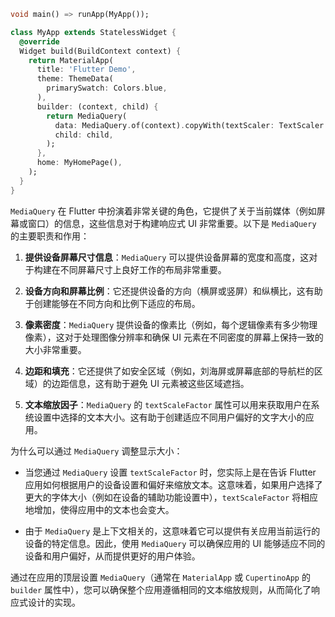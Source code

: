 ```dart
void main() => runApp(MyApp());

class MyApp extends StatelessWidget {
  @override
  Widget build(BuildContext context) {
    return MaterialApp(
      title: 'Flutter Demo',
      theme: ThemeData(
        primarySwatch: Colors.blue,
      ),
      builder: (context, child) {
        return MediaQuery(
          data: MediaQuery.of(context).copyWith(textScaler: TextScaler.linear(1.5)),
          child: child,
        );
      },
      home: MyHomePage(),
    );
  }
}

```

`MediaQuery` 在 Flutter 中扮演着非常关键的角色，它提供了关于当前媒体（例如屏幕或窗口）的信息，这些信息对于构建响应式 UI 非常重要。以下是 `MediaQuery` 的主要职责和作用：

1. **提供设备屏幕尺寸信息**：`MediaQuery` 可以提供设备屏幕的宽度和高度，这对于构建在不同屏幕尺寸上良好工作的布局非常重要。

2. **设备方向和屏幕比例**：它还提供设备的方向（横屏或竖屏）和纵横比，这有助于创建能够在不同方向和比例下适应的布局。

3. **像素密度**：`MediaQuery` 提供设备的像素比（例如，每个逻辑像素有多少物理像素），这对于处理图像分辨率和确保 UI 元素在不同密度的屏幕上保持一致的大小非常重要。

4. **边距和填充**：它还提供了如安全区域（例如，刘海屏或屏幕底部的导航栏的区域）的边距信息，这有助于避免 UI 元素被这些区域遮挡。

5. **文本缩放因子**：`MediaQuery` 的 `textScaleFactor` 属性可以用来获取用户在系统设置中选择的文本大小。这有助于创建适应不同用户偏好的文字大小的应用。

为什么可以通过 `MediaQuery` 调整显示大小：

- 当您通过 `MediaQuery` 设置 `textScaleFactor` 时，您实际上是在告诉 Flutter 应用如何根据用户的设备设置和偏好来缩放文本。这意味着，如果用户选择了更大的字体大小（例如在设备的辅助功能设置中），`textScaleFactor` 将相应地增加，使得应用中的文本也会变大。

- 由于 `MediaQuery` 是上下文相关的，这意味着它可以提供有关应用当前运行的设备的特定信息。因此，使用 `MediaQuery` 可以确保应用的 UI 能够适应不同的设备和用户偏好，从而提供更好的用户体验。

通过在应用的顶层设置 `MediaQuery`（通常在 `MaterialApp` 或 `CupertinoApp` 的 `builder` 属性中），您可以确保整个应用遵循相同的文本缩放规则，从而简化了响应式设计的实现。